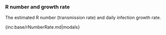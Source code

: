### R number and growth rate

The estimated R number (transmission rate) and daily infection growth rate.

{inc:base/rNumberRate.md|modals}
